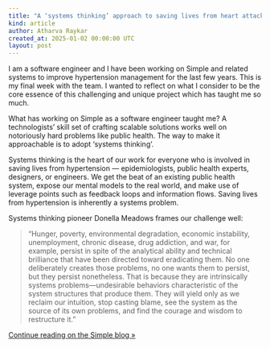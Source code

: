 ```yaml
---
title: "A ‘systems thinking’ approach to saving lives from heart attacks and strokes "
kind: article
author: Atharva Raykar
created_at: 2025-01-02 00:00:00 UTC
layout: post
---
```

I am a software engineer and I have been working on Simple and related systems to improve hypertension management for the last few years. This is my final week with the team. I wanted to reflect on what I consider to be the core essence of this challenging and unique project which has taught me so much.

What has working on Simple as a software engineer taught me? A technologists’ skill set of crafting scalable solutions works well on notoriously hard problems like public health. The way to make it approachable is to adopt ‘systems thinking’.

Systems thinking is the heart of our work for everyone who is involved in saving lives from hypertension — epidemiologists, public health experts, designers, or engineers. We get the beat of an existing public health system, expose our mental models to the real world, and make use of leverage points such as feedback loops and information flows. Saving lives from hypertension is inherently a systems problem.

Systems thinking pioneer Donella Meadows frames our challenge well:

> “Hunger, poverty, environmental degradation, economic instability, unemployment, chronic disease, drug addiction, and war, for example, persist in spite of the analytical ability and technical brilliance that have been directed toward eradicating them. No one deliberately creates those problems, no one wants them to persist, but they persist nonetheless. That is because they are intrinsically systems problems—undesirable behaviors characteristic of the system structures that produce them. They will yield only as we reclaim our intuition, stop casting blame, see the system as the source of its own problems, and find the courage and wisdom to restructure it.” 

[Continue reading on the Simple blog »](https://www.simple.org/blog/a-systems-thinking-approach-to-saving-lives-from-heart-attacks-and-strokes/)
